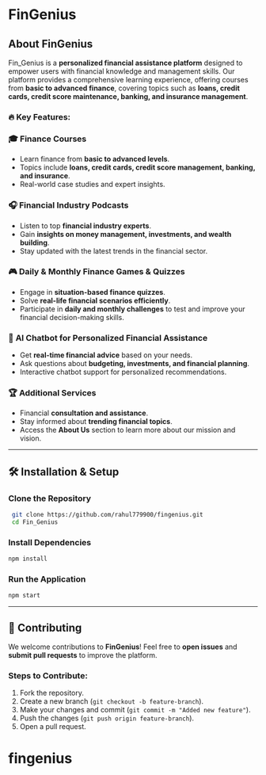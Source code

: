 # FinGenius

##  About FinGenius
Fin_Genius is a **personalized financial assistance platform** designed to empower users with financial knowledge and management skills. Our platform provides a comprehensive learning experience, offering courses from **basic to advanced finance**, covering topics such as **loans, credit cards, credit score maintenance, banking, and insurance management**. 

### 🔥 Key Features:

### 🎓 **Finance Courses**
- Learn finance from **basic to advanced levels**.
- Topics include **loans, credit cards, credit score management, banking, and insurance**.
- Real-world case studies and expert insights.

### 🎧 **Financial Industry Podcasts**
- Listen to top **financial industry experts**.
- Gain **insights on money management, investments, and wealth building**.
- Stay updated with the latest trends in the financial sector.

### 🎮 **Daily & Monthly Finance Games & Quizzes**
- Engage in **situation-based finance quizzes**.
- Solve **real-life financial scenarios efficiently**.
- Participate in **daily and monthly challenges** to test and improve your financial decision-making skills.

### 🤖 **AI Chatbot for Personalized Financial Assistance**
- Get **real-time financial advice** based on your needs.
- Ask questions about **budgeting, investments, and financial planning**.
- Interactive chatbot support for personalized recommendations.

### 🏆 **Additional Services**
- Financial **consultation and assistance**.
- Stay informed about **trending financial topics**.
- Access the **About Us** section to learn more about our mission and vision.

---

## 🛠️ Installation & Setup
### **Clone the Repository**
```sh
 git clone https://github.com/rahul779900/fingenius.git
 cd Fin_Genius
```

### **Install Dependencies**
```sh
npm install
```

### **Run the Application**
```sh
npm start
```

---

## 📌 Contributing
We welcome contributions to **FinGenius**! Feel free to **open issues** and **submit pull requests** to improve the platform.

### **Steps to Contribute:**
1. Fork the repository.
2. Create a new branch (`git checkout -b feature-branch`).
3. Make your changes and commit (`git commit -m "Added new feature"`).
4. Push the changes (`git push origin feature-branch`).
5. Open a pull request.
# fingenius
